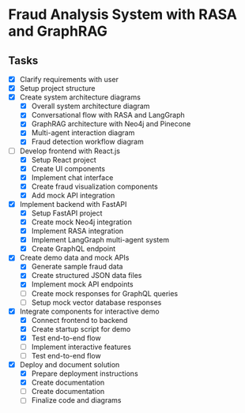 # Fraud Analysis System with RASA and GraphRAG

## Tasks
- [x] Clarify requirements with user
- [x] Setup project structure
- [x] Create system architecture diagrams
  - [x] Overall system architecture diagram
  - [x] Conversational flow with RASA and LangGraph
  - [x] GraphRAG architecture with Neo4j and Pinecone
  - [x] Multi-agent interaction diagram
  - [x] Fraud detection workflow diagram
- [ ] Develop frontend with React.js
  - [x] Setup React project
  - [x] Create UI components
  - [x] Implement chat interface
  - [x] Create fraud visualization components
  - [x] Add mock API integration
- [x] Implement backend with FastAPI
  - [x] Setup FastAPI project
  - [x] Create mock Neo4j integration
  - [x] Implement RASA integration
  - [x] Implement LangGraph multi-agent system
  - [x] Create GraphQL endpoint
- [x] Create demo data and mock APIs
  - [x] Generate sample fraud data
  - [x] Create structured JSON data files
  - [x] Implement mock API endpoints
  - [ ] Create mock responses for GraphQL queries
  - [ ] Setup mock vector database responses
- [x] Integrate components for interactive demo
  - [x] Connect frontend to backend
  - [x] Create startup script for demo
  - [x] Test end-to-end flow
  - [ ] Implement interactive features
  - [ ] Test end-to-end flow
- [x] Deploy and document solution
  - [x] Prepare deployment instructions
  - [x] Create documentation
  - [ ] Create documentation
  - [ ] Finalize code and diagrams

